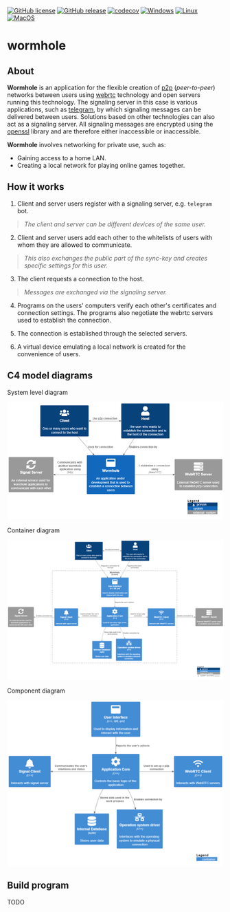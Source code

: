 [![GitHub license](https://badgen.net/github/license/dvaxert/wormhole)](https://github.com/dvaxert/wormhole/blob/master/LICENSE)
[![GitHub release](https://img.shields.io/github/release/dvaxert/wormhole.svg)](https://github.com/dvaxert/wormhole/releases/)
[![codecov](https://codecov.io/gh/dvaxert/wormhole/graph/badge.svg?token=HnPv7uHLGJ)](https://codecov.io/gh/dvaxert/wormhole) 
[![Windows](https://github.com/dvaxert/wormhole/actions/workflows/windows.yml/badge.svg?branch=master)](https://github.com/dvaxert/wormhole/actions/workflows/windows.yml)
[![Linux](https://github.com/dvaxert/wormhole/actions/workflows/linux.yml/badge.svg?branch=master)](https://github.com/dvaxert/wormhole/actions/workflows/linux.yml)
[![MacOS](https://github.com/dvaxert/wormhole/actions/workflows/macos.yml/badge.svg?branch=master)](https://github.com/dvaxert/wormhole/actions/workflows/macos.yml)

# wormhole

## About 

**Wormhole** is an application for the flexible creation of [p2p](https://en.wikipedia.org/wiki/Peer-to-peer) (*peer-to-peer*) networks between users using [webrtc](https://webrtc.org/?hl=en) technology and open servers running this technology. The signaling server in this case is various applications, such as [telegram](https://telegram.org/), by which signaling messages can be delivered between users. Solutions based on other technologies can also act as a signaling server. All signaling messages are encrypted using the [openssl](https://www.openssl.org/) library and are therefore either inaccessible or inaccessible.

**Wormhole** involves networking for private use, such as:
* Gaining access to a home LAN.
* Creating a local network for playing online games together.

## How it works

1. Client and server users register with a signaling server, e.g. `telegram` bot.

> *The client and server can be different devices of the same user.*

2. Client and server users add each other to the whitelists of users with whom they are allowed to communicate.

> *This also exchanges the public part of the sync-key and creates specific settings for this user.*

3. The client requests a connection to the host.

> *Messages are exchanged via the signaling server.*

4. Programs on the users' computers verify each other's certificates and connection settings. The programs also negotiate the webrtc servers used to establish the connection.

5. The connection is established through the selected servers.

6. A virtual device emulating a local network is created for the convenience of users.

## C4 model diagrams

System level diagram

![System context diagram](/doc/system_context_diagram.png "System level diagram")

Container diagram

![Container diagram](/doc/container_diagram.png "Component diagram")

Component diagram

![System context diagram](/doc/component_diagram.png "Component diagram")

## Build program

TODO
